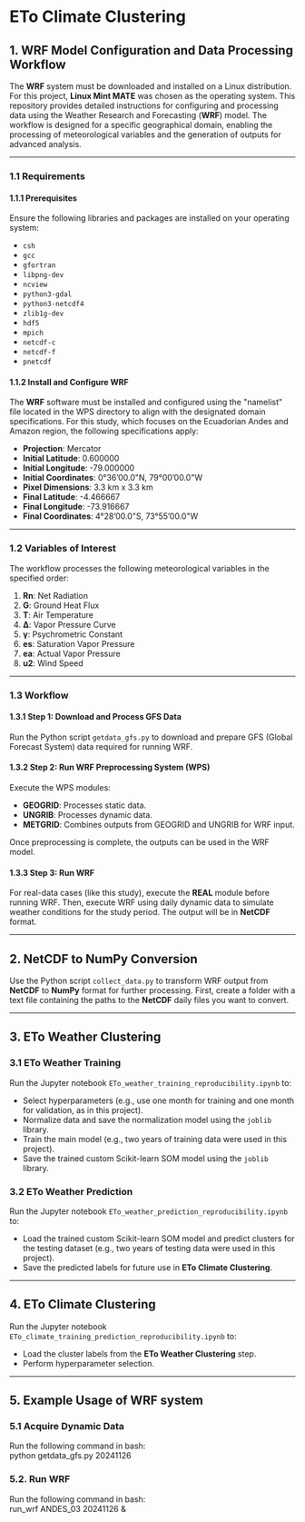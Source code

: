 # ETo Climate Clustering  

## 1. WRF Model Configuration and Data Processing Workflow  

The **WRF** system must be downloaded and installed on a Linux distribution. For this project, **Linux Mint MATE** was chosen as the operating system. This repository provides detailed instructions for configuring and processing data using the Weather Research and Forecasting (**WRF**) model. The workflow is designed for a specific geographical domain, enabling the processing of meteorological variables and the generation of outputs for advanced analysis.  

---

### 1.1 Requirements  

#### 1.1.1 Prerequisites  
Ensure the following libraries and packages are installed on your operating system:  

- `csh`  
- `gcc`  
- `gfortran`  
- `libpng-dev`  
- `ncview`  
- `python3-gdal`  
- `python3-netcdf4`  
- `zlib1g-dev`  
- `hdf5`  
- `mpich`  
- `netcdf-c`  
- `netcdf-f`  
- `pnetcdf`  

#### 1.1.2 Install and Configure WRF  
The **WRF** software must be installed and configured using the "namelist" file located in the WPS directory to align with the designated domain specifications. For this study, which focuses on the Ecuadorian Andes and Amazon region, the following specifications apply:  

- **Projection**: Mercator  
- **Initial Latitude**: 0.600000  
- **Initial Longitude**: -79.000000  
- **Initial Coordinates**: 0°36’00.0"N, 79°00’00.0"W  
- **Pixel Dimensions**: 3.3 km x 3.3 km  
- **Final Latitude**: -4.466667  
- **Final Longitude**: -73.916667  
- **Final Coordinates**: 4°28’00.0"S, 73°55’00.0"W  

---

### 1.2 Variables of Interest  
The workflow processes the following meteorological variables in the specified order:  

1. **Rn**: Net Radiation  
2. **G**: Ground Heat Flux  
3. **T**: Air Temperature  
4. **∆**: Vapor Pressure Curve  
5. **γ**: Psychrometric Constant  
6. **es**: Saturation Vapor Pressure  
7. **ea**: Actual Vapor Pressure  
8. **u2**: Wind Speed  

---

### 1.3 Workflow  

#### 1.3.1 Step 1: Download and Process GFS Data  
Run the Python script `getdata_gfs.py` to download and prepare GFS (Global Forecast System) data required for running WRF.  

#### 1.3.2 Step 2: Run WRF Preprocessing System (WPS)  
Execute the WPS modules:  
- **GEOGRID**: Processes static data.  
- **UNGRIB**: Processes dynamic data.  
- **METGRID**: Combines outputs from GEOGRID and UNGRIB for WRF input.  

Once preprocessing is complete, the outputs can be used in the WRF model.  

#### 1.3.3 Step 3: Run WRF  
For real-data cases (like this study), execute the **REAL** module before running WRF. Then, execute WRF using daily dynamic data to simulate weather conditions for the study period. The output will be in **NetCDF** format.  

---

## 2. NetCDF to NumPy Conversion  
Use the Python script `collect_data.py` to transform WRF output from **NetCDF** to **NumPy** format for further processing. First, create a folder with a text file containing the paths to the **NetCDF** daily files you want to convert.  

---

## 3. ETo Weather Clustering  

### 3.1 ETo Weather Training  
Run the Jupyter notebook `ETo_weather_training_reproducibility.ipynb` to:  
- Select hyperparameters (e.g., use one month for training and one month for validation, as in this project).  
- Normalize data and save the normalization model using the `joblib` library.  
- Train the main model (e.g., two years of training data were used in this project).  
- Save the trained custom Scikit-learn SOM model using the `joblib` library.  

### 3.2 ETo Weather Prediction  
Run the Jupyter notebook `ETo_weather_prediction_reproducibility.ipynb` to:  
- Load the trained custom Scikit-learn SOM model and predict clusters for the testing dataset (e.g., two years of testing data were used in this project).  
- Save the predicted labels for future use in **ETo Climate Clustering**.  

---

## 4. ETo Climate Clustering  
Run the Jupyter notebook `ETo_climate_training_prediction_reproducibility.ipynb` to:  
- Load the cluster labels from the **ETo Weather Clustering** step.  
- Perform hyperparameter selection.  

---

## 5. Example Usage of WRF system  

### 5.1 Acquire Dynamic Data  
Run the following command in bash:  
python getdata_gfs.py 20241126

### 5.2. Run WRF
Run the following command in bash:  
run_wrf ANDES_03 20241126 &
